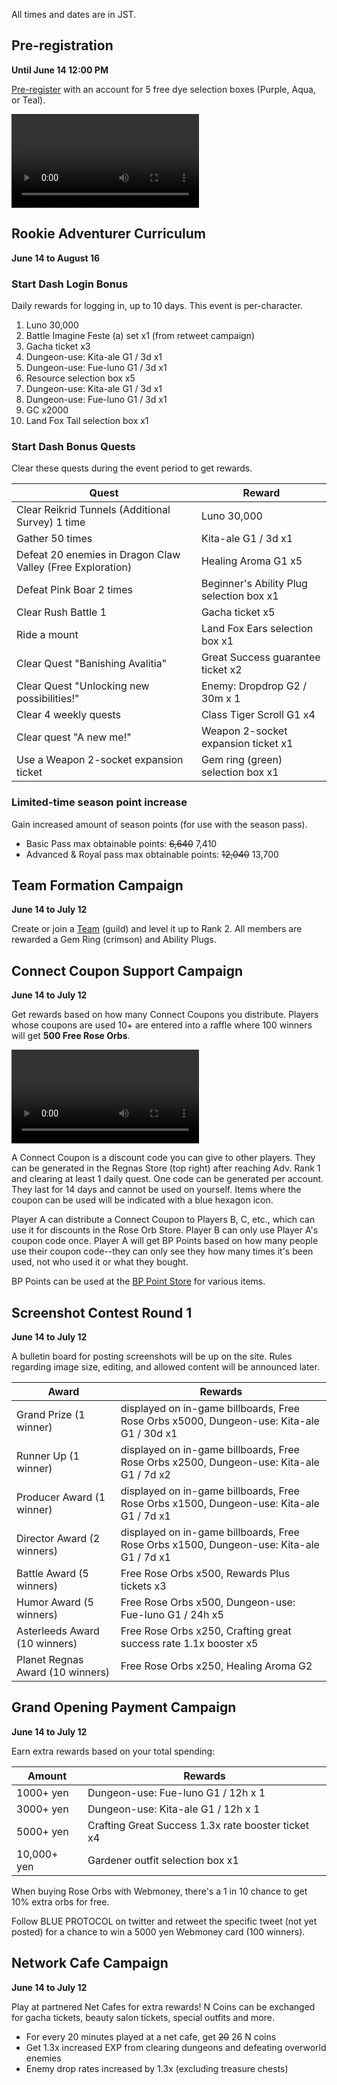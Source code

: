 <script>
    import Video from '$lib/components/Video.svelte';
    import StickyNote from '$lib/components/StickyNote.svelte';
</script>

All times and dates are in JST.

## Pre-registration
**Until June 14 12:00 PM**

[Pre-register](https://blue-protocol.com/lp/) with an account for 5 free dye selection boxes (Purple, Aqua, or Teal). 

<Video 
    title="Preregistration steps" 
    id="56BIZgbimQo?start=46"
    bleed
    style="max-width: 720px"
/>

## Rookie Adventurer Curriculum
**June 14 to August 16**

### Start Dash Login Bonus
Daily rewards for logging in, up to 10 days. This event is per-character. 
1. Luno 30,000
2. Battle Imagine Feste (a) set x1 (from retweet campaign)
3. Gacha ticket x3
4. Dungeon-use: Kita-ale G1 / 3d x1
5. Dungeon-use: Fue-luno G1 / 3d x1
6. Resource selection box x5
7. Dungeon-use: Kita-ale G1 / 3d x1
8. Dungeon-use: Fue-luno G1 / 3d x1
9. GC x2000
10. Land Fox Tail selection box x1

### Start Dash Bonus Quests
Clear these quests during the event period to get rewards.

| Quest | Reward |
|-------|--------|
| Clear Reikrid Tunnels (Additional Survey) 1 time | Luno 30,000 |
| Gather 50 times | Kita-ale G1 / 3d x1 |
| Defeat 20 enemies in Dragon Claw Valley (Free Exploration) | Healing Aroma G1 x5 |
| Defeat Pink Boar 2 times | Beginner's Ability Plug selection box x1 |
| Clear Rush Battle 1 | Gacha ticket x5 |
| Ride a mount | Land Fox Ears selection box x1 |
| Clear Quest "Banishing Avalitia" | Great Success guarantee ticket x2 |
| Clear Quest "Unlocking new possibilities!" | Enemy: Dropdrop G2 / 30m x 1 |
| Clear 4 weekly quests | Class Tiger Scroll G1 x4 |
| Clear quest "A new me!" | Weapon 2-socket expansion ticket x1 |
| Use a Weapon 2-socket expansion ticket | Gem ring (green) selection box x1 |

### Limited-time season point increase
Gain increased amount of season points (for use with the season pass).
- Basic Pass max obtainable points: ~~6,640~~ 7,410
- Advanced & Royal pass max obtainable points: ~~12,040~~ 13,700

## Team Formation Campaign
**June 14 to July 12** 

Create or join a [Team](/guides/teams) (guild) and level it up to Rank 2. All members are rewarded a Gem Ring (crimson) and Ability Plugs. 

## Connect Coupon Support Campaign
**June 14 to July 12**

Get rewards based on how many Connect Coupons you distribute. Players whose coupons are used 10+ are entered into a raffle where 100 winners will get **500 Free Rose Orbs**.

<Video 
    title="Preregistration steps" 
    id="z6kYZ2--gpY?start=175"
    bleed
    style="max-width: 720px"
/>

A Connect Coupon is a discount code you can give to other players. They can be generated in the Regnas Store (top right) after reaching Adv. Rank 1 and clearing at least 1 daily quest. One code can be generated per account. They last for 14 days and cannot be used on yourself. Items where the coupon can be used will be indicated with a blue hexagon icon.

Player A can distribute a Connect Coupon to Players B, C, etc., which can use it for discounts in the Rose Orb Store. Player B can only use Player A's coupon code once. Player A will get BP Points based on how many people use their coupon code--they can only see they how many times it's been used, not who used it or what they bought.

BP Points can be used at the [BP Point Store](/guides/microtransactions#bp-points-store) for various items. 

## Screenshot Contest Round 1
**June 14 to July 12**

A bulletin board for posting screenshots will be up on the site. Rules regarding image size, editing, and allowed content will be announced later.

| Award | Rewards |
|-------|--------|
| Grand Prize (1 winner) | displayed on in-game billboards, Free Rose Orbs x5000, Dungeon-use: Kita-ale G1 / 30d x1 |
| Runner Up (1 winner) | displayed on in-game billboards, Free Rose Orbs x2500, Dungeon-use: Kita-ale G1 / 7d x2 |
| Producer Award (1 winner) | displayed on in-game billboards, Free Rose Orbs x1500, Dungeon-use: Kita-ale G1 / 7d x1 |
| Director Award (2 winners) | displayed on in-game billboards, Free Rose Orbs x1500, Dungeon-use: Kita-ale G1 / 7d x1 |
| Battle Award (5 winners) | Free Rose Orbs x500, Rewards Plus tickets x3 |
| Humor Award (5 winners) | Free Rose Orbs x500, Dungeon-use: Fue-luno G1 / 24h x5 |
| Asterleeds Award (10 winners) | Free Rose Orbs x250, Crafting great success rate 1.1x booster x5 |
| Planet Regnas Award (10 winners) | Free Rose Orbs x250, Healing Aroma G2 |

## Grand Opening Payment Campaign
**June 14 to July 12**

Earn extra rewards based on your total spending:

| Amount | Rewards |
|--------|---------|
| 1000+ yen | Dungeon-use: Fue-luno G1 / 12h x 1 |
| 3000+ yen | Dungeon-use: Kita-ale G1 / 12h x 1 |
| 5000+ yen | Crafting Great Success 1.3x rate booster ticket x4 |
| 10,000+ yen | Gardener outfit selection box x1 |

When buying Rose Orbs with Webmoney, there's a 1 in 10 chance to get 10% extra orbs for free. 

Follow BLUE PROTOCOL on twitter and retweet the specific tweet (not yet posted) for a chance to win a 5000 yen Webmoney card (100 winners). 

## Network Cafe Campaign
**June 14 to July 12** 

Play at partnered Net Cafes for extra rewards! N Coins can be exchanged for gacha tickets, beauty salon tickets, special outfits and more.
- For every 20 minutes played at a net cafe, get ~~20~~ 26 N coins
- Get 1.3x increased EXP from clearing dungeons and defeating overworld enemies
- Enemy drop rates increased by 1.3x (excluding treasure chests)